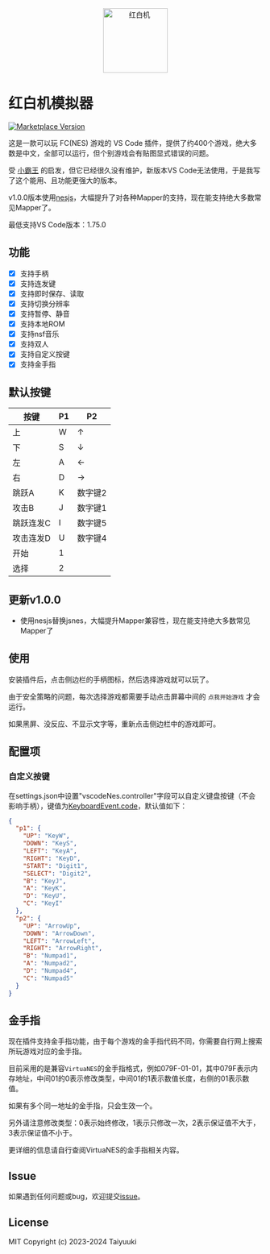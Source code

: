 <center><img alt="红白机" width="128px" src="https://taiyuuki.gallerycdn.vsassets.io/extensions/taiyuuki/vscode-nes/0.0.6/1685968691107/Microsoft.VisualStudio.Services.Icons.Default"></center>

# 红白机模拟器

<a href="https://marketplace.visualstudio.com/items?itemName=taiyuuki.vscode-nes">
<img alt="Marketplace Version" src="https://img.shields.io/visual-studio-marketplace/v/taiyuuki.vscode-nes?color=%0eb0c9&label=Marketplace&logo=visual%20studio%20code"></a>

这是一款可以玩 FC(NES) 游戏的 VS Code 插件，提供了约400个游戏，绝大多数是中文，全部可以运行，但个别游戏会有贴图显式错误的问题。

受 [小霸王](https://marketplace.visualstudio.com/items?itemName=gamedilong.anes) 的启发，但它已经很久没有维护，新版本VS Code无法使用，于是我写了这个能用、且功能更强大的版本。

v1.0.0版本使用[nesjs](https://nesjs.netlify.app/)，大幅提升了对各种Mapper的支持，现在能支持绝大多数常见Mapper了。

最低支持VS Code版本：1.75.0

## 功能

- [x] 支持手柄
- [x] 支持连发键
- [x] 支持即时保存、读取
- [x] 支持切换分辨率
- [x] 支持暂停、静音
- [x] 支持本地ROM
- [x] 支持nsf音乐
- [x] 支持双人
- [x] 支持自定义按键
- [x] 支持金手指

## 默认按键

| 按键      | P1   | P2      |
| --------- | ---- | ------- |
| 上        | W    | ↑       |
| 下        | S    | ↓       |
| 左        | A    | ←       |
| 右        | D    | →       |
| 跳跃A     | K    | 数字键2 |
| 攻击B     | J    | 数字键1 |
| 跳跃连发C | I    | 数字键5 |
| 攻击连发D | U    | 数字键4 |
| 开始      | 1    |         |
| 选择      | 2    |         |

## 更新v1.0.0

- 使用nesjs替换jsnes，大幅提升Mapper兼容性，现在能支持绝大多数常见Mapper了

## 使用

安装插件后，点击侧边栏的手柄图标，然后选择游戏就可以玩了。

由于安全策略的问题，每次选择游戏都需要手动点击屏幕中间的 `点我开始游戏` 才会运行。

如果黑屏、没反应、不显示文字等，重新点击侧边栏中的游戏即可。

## 配置项

### 自定义按键

在settings.json中设置"vscodeNes.controller"字段可以自定义键盘按键（不会影响手柄），键值为[KeyboardEvent.code](https://developer.mozilla.org/zh-CN/docs/Web/API/KeyboardEvent/code)，默认值如下：

```json
{
  "p1": {
    "UP": "KeyW",
    "DOWN": "KeyS",
    "LEFT": "KeyA",
    "RIGHT": "KeyD",
    "START": "Digit1",
    "SELECT": "Digit2",
    "B": "KeyJ",
    "A": "KeyK",
    "D": "KeyU",
    "C": "KeyI"
  },
  "p2": {
    "UP": "ArrowUp",
    "DOWN": "ArrowDown",
    "LEFT": "ArrowLeft",
    "RIGHT": "ArrowRight",
    "B": "Numpad1",
    "A": "Numpad2",
    "D": "Numpad4",
    "C": "Numpad5"
  }
}
```

## 金手指

现在插件支持金手指功能，由于每个游戏的金手指代码不同，你需要自行网上搜索所玩游戏对应的金手指。

目前采用的是兼容`VirtuaNES`的金手指格式，例如079F-01-01，其中079F表示内存地址，中间01的0表示修改类型，中间01的1表示数值长度，右侧的01表示数值。

如果有多个同一地址的金手指，只会生效一个。

另外请注意修改类型：0表示始终修改，1表示只修改一次，2表示保证值不大于，3表示保证值不小于。

更详细的信息请自行查阅VirtuaNES的金手指相关内容。

## Issue

如果遇到任何问题或bug，欢迎提交[issue](https://github.com/taiyuuki/vscode-nes/issues)。

## License

MIT Copyright (c) 2023-2024 Taiyuuki